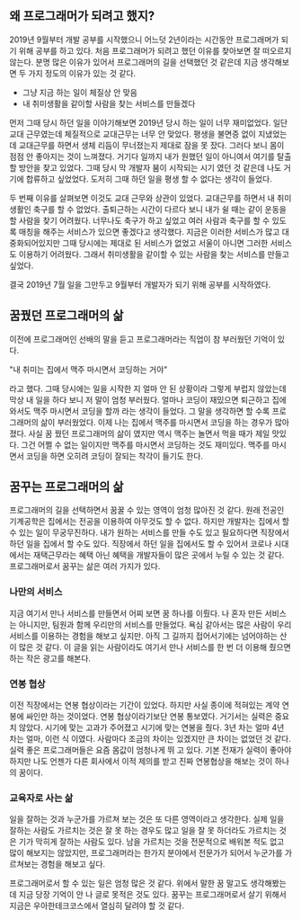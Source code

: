 ## 왜 프로그래머가 되려고 했지?

2019년 9월부터 개발 공부를 시작했으니 어느덧 2년이라는 시간동안 프로그래머가 되기 위해 공부를 하고 있다. 처음 프로그래머가 되려고 했던 이유를 찾아보면 잘 떠오르지 않는다. 분명 많은 이유가 있어서 프로그래머의 길을 선택했던 것 같은데 지금 생각해보면 두 가지 정도의 이유가 있는 것 같다.

- 그냥 지금 하는 일이 체질상 안 맞음
- 내 취미생활을 같이할 사람을 찾는 서비스를 만들겠다

먼저 그때 당시 하던 일을 이야기해보면 2019년 당시 하는 일이 너무 재미없었다. 일단 교대 근무였는데 체질적으로 교대근무는 너무 안 맞았다. 평생을 불면증 없이 지냈었는데 교대근무를 하면서 생체 리듬이 무너졌는지 제대로 잠을 못 잤다. 그러다 보니 몸이 점점 안 좋아지는 것이 느껴졌다. 거기다 일까지 내가 원했던 일이 아니여서 여기를 탈출할 방안을 찾고 있었다. 그때 당시 막 개발자 붐이 시작되는 시기 였던 것 같은데 나도 거기에 합류하고 싶었었다. 도저히 그때 하던 일을 평생 할 수 없다는 생각이 들었다.

두 번째 이유를 살펴보면 이것도 교대 근무와 상관이 있었다. 교대근무를 하면서 내 취미생활인 축구를 할 수 없었다. 출퇴근하는 시간이 다르다 보니 내가 쉴 때는 같이 운동을 할 사람을 찾기 어려웠다. 너무나도 축구가 하고 싶었고 여러 사람과 축구를 할 수 있도록 매칭을 해주는 서비스가 있으면 좋겠다고 생각했다. 지금은 이러한 서비스가 많고 대중화되어있지만 그때 당시에는 제대로 된 서비스가 없었고 서울이 아니면 그러한 서비스도 이용하기 어려웠다. 그래서 취미생활을 같이할 수 있는 사람을 찾는 서비스를 만들고 싶었다.

결국 2019년 7월 일을 그만두고 9월부터 개발자가 되기 위해 공부를 시작하였다.

## 꿈꿨던 프로그래머의 삶

이전에 프로그래머인 선배의 말을 듣고 프로그래머라는 직업이 참 부러웠던 기억이 있다.

"내 취미는 집에서 맥주 마시면서 코딩하는 거야"

라고 했다. 그때 당시에는 일을 시작한 지 얼마 안 된 상황이라 그렇게 부럽지 않았는데 막상 내 일을 하다 보니 저 말이 엄청 부러웠다. 얼마나 코딩이 재밌으면 퇴근하고 집에 와서도 맥주 마시면서 코딩을 할까 라는 생각이 들었다. 그 말을 생각하면 할 수록 프로그래머의 삶이 부러웠었다. 이제  나는 집에서 맥주를 마시면서 코딩을 하는 경우가 많아졌다. 사실 꿈 꿨던 프로그래머의 삶이 였지만 역시 맥주는 놀면서 먹을 때가 제일 맛있다. 그건 어쩔 수 없는 일이지만 맥주를 마시면서 코딩하는 것도 재미있다. 맥주를 마시면서 코딩을 하면 오히려 코딩이 잘되는 착각이 들기도 한다.

## 꿈꾸는 프로그래머의 삶

프로그래머의 길을 선택하면서 꿈꿀 수 있는 영역이 엄청 많아진 것 같다. 원래 전공인 기계공학은 집에서는 전공을 이용하여 아무것도 할 수 없다. 하지만 개발자는 집에서 할 수 있는 일이 무궁무진하다. 내가 원하는 서비스를 만들 수도 있고 필요하다면 직장에서 하던 일을 집에서 할 수도 있다. 직장에서 하던 일을 집에서도 할 수 있어서 코로나 시대에서는 재택근무라는 혜택 아닌 혜택을 개발자들이 많은 곳에서 누릴 수 있는 것 같다. 프로그래머로서 꿈꾸는 삶은 여러 가지가 있다.

### 나만의 서비스

지금 여기서 만나 서비스를 만들면서 어찌 보면 꿈 하나를 이뤘다. 나 혼자 만든 서비스는 아니지만, 팀원과 함께 우리만의 서비스를 만들었다. 욕심 같아서는 많은 사람이 우리 서비스를 이용하는 경험을 해보고 싶지만. 아직 그 길까지 접어서기에는 넘어야하는 산이 많은 것 같다. 이 글을 읽는 사람이라도 여기서 만나 서비스를 한 번 더 이용해 줬으면 하는 작은 광고를 해본다.

### 연봉 협상

이전 직장에서는 연봉 협상이라는 기간이 있었다. 하지만 사실 종이에 적혀있는 계약 연봉에 싸인만 하는 것이었다. 연봉 협상이라기보단 연봉 통보였다. 거기서는 실력은 중요치 않았다. 시기에 맞는 고과가 주어졌고 시기에 맞는 연봉을 줬다. 3년 차는 얼마 4년 차는 얼마, 이런 식 이였다. 사람마다 조금의 차이는 있겠지만 큰 차이는 없었던 것 같다. 실력 좋은 프로그래머들은 요즘 몸값이 엄청나게 뛰 고 있다. 기본 전재가 실력이 좋아야 하지만 나도 언젠가 다른 회사에서 이적 제의를 받고 진짜 연봉협상을 해보는 것이 하나의 꿈이다.

### 교육자로 사는 삶

일을 잘하는 것과 누군가를 가르쳐 보는 것은 또 다른 영역이라고 생각한다. 실제 일을 잘하는 사람도 가르치는 것은 잘 못 하는 경우도 많고 일을 잘 못 하더라도 가르치는 것은 기가 막히게 잘하는 사람도 있다. 남을 가르치는 것을 전문적으로 배워본 적도 없고 많이 해보지는 않았지만, 프로그래머라는 한가지 분야에서 전문가가 되어서 누군가를 가르쳐보는 경험을 해보고 싶다.

프로그래머로서 할 수 있는 일은 엄청 많은 것 같다. 위에서 말한 꿈 말고도 생각해봤는데 지금 당장 기억이 안 나 글로 못적은 것도 있다. 꿈꾸는 프로그래머로서 살기 위해서 지금은 우아한테크코스에서 열심히 달려야 할 것 같다.